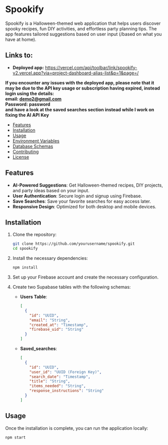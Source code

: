 # Spookify

Spookify is a Halloween-themed web application that helps users discover spooky recipes, fun DIY activities, and effortless party planning tips. The app features tailored suggestions based on user input (/based on what you have at home).

## Links to:
- **Deployed app:** https://vercel.com/api/toolbar/link/spookify-v2.vercel.app?via=project-dashboard-alias-list&p=1&page=/

**If you encounter any issues with the deployed app, please note that it may be due to the API key usage or subscription having expired, instead login using the details:   
email: demo2@gmail.com  
 Password: password  
  and have a look at the saved searches section instead while I work on fixing the AI API Key**

- [Features](#features)
- [Installation](#installation)
- [Usage](#usage)
- [Environment Variables](#environment-variables)
- [Database Schemas](#database-schemas)
- [Contributing](#contributing)
- [License](#license)

## Features

- **AI-Powered Suggestions**: Get Halloween-themed recipes, DIY projects, and party ideas based on your input.
- **User Authentication**: Secure login and signup using Firebase.
- **Save Searches**: Save your favorite searches for easy access later.
- **Responsive Design**: Optimized for both desktop and mobile devices.

## Installation

1. Clone the repository:

    ```bash
    git clone https://github.com/yourusername/spookify.git
    cd spookify
    ```

2. Install the necessary dependencies:

    ```bash
    npm install
    ```

3. Set up your Firebase account and create the necessary configuration.
4. Create two Supabase tables with the following schemas:
    - **Users Table**:
      ```json
      [
        {
          "id": "UUID",
          "email": "String",
          "created_at": "Timestamp",
          "firebase_uid": "String"
        }
      ]
      ```
    - **Saved_searches**:
      ```json
      [
        {
          "id": "UUID",
          "user_id": "UUID (Foreign Key)",
          "search_date": "Timestamp",
          "title": "String",
          "items_needed": "String",
          "response_instructions": "String"
        }
      ]
      ```

## Usage

Once the installation is complete, you can run the application locally:

```bash
npm start
